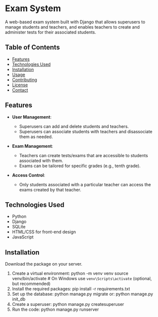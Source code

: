 # Exam System

A web-based exam system built with Django that allows superusers to manage students and teachers, and enables teachers
to create and administer tests for their associated students.

## Table of Contents

- [Features](#features)
- [Technologies Used](#technologies-used)
- [Installation](#installation)
- [Usage](#usage)
- [Contributing](#contributing)
- [License](#license)
- [Contact](#contact)

## Features

- **User Management**:
    - Superusers can add and delete students and teachers.
    - Superusers can associate students with teachers and disassociate them as needed.

- **Exam Management**:
    - Teachers can create tests/exams that are accessible to students associated with them.
    - Exams can be tailored for specific grades (e.g., tenth grade).

- **Access Control**:
    - Only students associated with a particular teacher can access the exams created by that teacher.

## Technologies Used

- Python
- Django
- SQLite
- HTML/CSS for front-end design
- JavaScript

## Installation

Download the package on your server.

1. Create a virtual environment: python -m venv venv
   source venv/bin/activate # On Windows use `venv\Scripts\activate` (optional, but recommended)
2. Install the required packages: pip install -r requirements.txt
3. Set up the database: python manage.py migrate or: python manage.py init_db
4. Create a superuser: python manage.py createsuperuser
5. Run the code: python manage.py runserver

